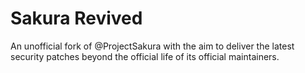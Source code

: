 # Sakura Revived

An unofficial fork of @ProjectSakura with the aim to deliver the latest security patches beyond the official life of its official maintainers.
